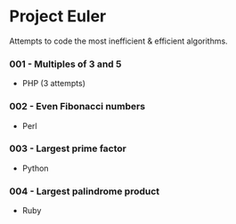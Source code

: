 # Project Euler
Attempts to code the most inefficient & efficient algorithms.

### 001 - Multiples of 3 and 5
- PHP (3 attempts)

### 002 - Even Fibonacci numbers
- Perl

### 003 - Largest prime factor
- Python

### 004 - Largest palindrome product
- Ruby
